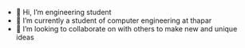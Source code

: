 - 👋 Hi, I’m engineering student 
- 🌱 I’m currently a student of computer engineering at thapar
- 💞️ I’m looking to collaborate on with others to make new and unique ideas

<!---
anshgoe01/anshgoe01 is a ✨ special ✨ repository because its `README.md` (this file) appears on your GitHub profile.
You can click the Preview link to take a look at your changes.
--->
